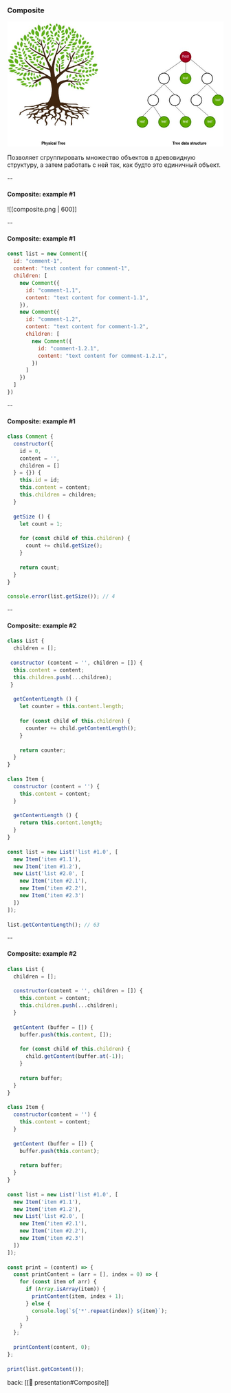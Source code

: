 ### Composite <!-- element style="display:none" -->

![[composite.png | 400]](./imgs/composite.png)

Позволяет сгруппировать множество объектов в древовидную структуру, 
а затем работать с ней так, как будто это единичный объект.

--

#### Composite: example #1

![[composite.png | 600]]

--

#### Composite: example #1

```js
const list = new Comment({  
  id: "comment-1",  
  content: "text content for comment-1",  
  children: [  
    new Comment({  
      id: "comment-1.1",  
      content: "text content for comment-1.1",  
    }),  
    new Comment({  
      id: "comment-1.2",  
      content: "text content for comment-1.2",  
      children: [  
        new Comment({  
          id: "comment-1.2.1",  
          content: "text content for comment-1.2.1",  
        })  
      ]  
    })  
  ]  
})
```

--

#### Composite: example #1

```js
class Comment {  
  constructor({  
    id = 0,  
    content = '',  
    children = []  
  } = {}) {  
    this.id = id;  
    this.content = content;  
    this.children = children;  
  }  
  
  getSize () {  
    let count = 1;  
  
    for (const child of this.children) {  
      count += child.getSize();  
    }  
  
    return count;  
  }  
}

console.error(list.getSize()); // 4
```

--

#### Composite: example #2

```js
class List {
  children = [];

 constructor (content = '', children = []) {
  this.content = content;
  this.children.push(...children);
 }

  getContentLength () {
    let counter = this.content.length;  
 
    for (const child of this.children) {  
      counter += child.getContentLength();  
    }  

    return counter;
  }
}

class Item {
  constructor (content = '') {
    this.content = content;
  }

  getContentLength () {
    return this.content.length;
  }
}

const list = new List('list #1.0', [
  new Item('item #1.1'),
  new Item('item #1.2'),
  new List('list #2.0', [
    new Item('item #2.1'),
    new Item('item #2.2'),
    new Item('item #2.3')
  ])
]);

list.getContentLength(); // 63
```

--

#### Composite: example #2

```js
class List {
  children = [];  
    
  constructor(content = '', children = []) {  
    this.content = content;  
    this.children.push(...children);  
  }

  getContent (buffer = []) {  
    buffer.push(this.content, []);  
    
    for (const child of this.children) {  
      child.getContent(buffer.at(-1));  
    }  
    
    return buffer;  
  }
}

class Item {  
  constructor(content = '') {  
    this.content = content;  
  }  
  
  getContent (buffer = []) {  
    buffer.push(this.content);  
  
    return buffer;  
  }
}

const list = new List('list #1.0', [
  new Item('item #1.1'),
  new Item('item #1.2'),
  new List('list #2.0', [
    new Item('item #2.1'),
    new Item('item #2.2'),
    new Item('item #2.3')
  ])
]);

const print = (content) => {
  const printContent = (arr = [], index = 0) => {  
    for (const item of arr) {  
      if (Array.isArray(item)) {  
        printContent(item, index + 1);  
      } else {  
        console.log(`${'*'.repeat(index)} ${item}`);  
      }  
    }  
  };  

  printContent(content, 0);
};

print(list.getContent());
```

back: [[📖 presentation#Composite]] <!-- element style="display:none" -->
